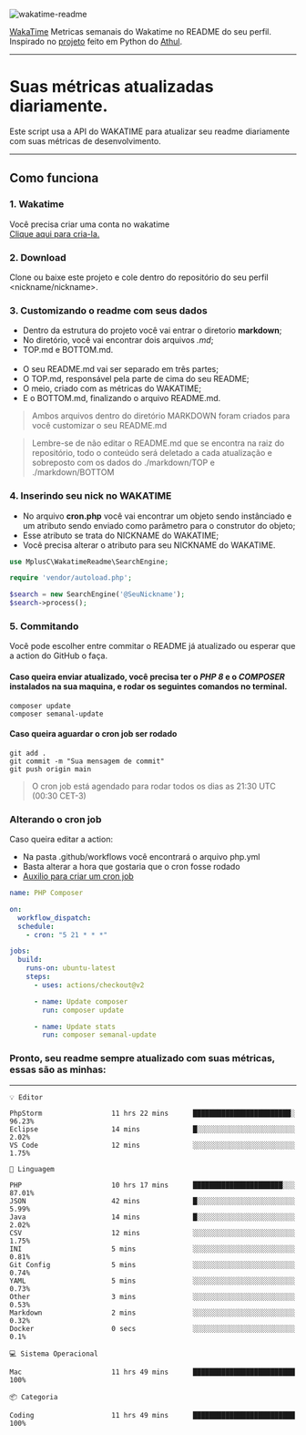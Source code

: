 ![wakatime-readme](https://socialify.git.ci/bymatheus/wakatime-readme/image?description=1&descriptionEditable=M%C3%A9tricas%20semanais%20do%20Wakatime%20no%20seu%20README%20de%20perfil.&font=KoHo&forks=1&language=1&owner=1&pattern=Signal&stargazers=1&theme=Dark)

[WakaTime](https://wakatime.com) Metricas semanais do Wakatime no README do seu perfil. <br>
Inspirado no [projeto](https://github.com/athul/waka-readme) feito em Python do [Athul](https://github.com/athul).
___

# Suas métricas atualizadas diariamente.
Este script usa a API do WAKATIME para atualizar seu readme diariamente com suas métricas de desenvolvimento.

___

## Como funciona

### 1. Wakatime
Você precisa criar uma conta no wakatime <br>
[Clique aqui para cria-la.](https://wakatime.com) 

### 2. Download
Clone ou baixe este projeto e cole dentro do repositório do seu perfil <nickname/nickname>.

### 3. Customizando o readme com seus dados
- Dentro da estrutura do projeto você vai entrar o diretorio **markdown**;  
- No diretório, você vai encontrar dois arquivos *.md*;
- TOP.md e BOTTOM.md.
<br><br>
- O seu README.md vai ser separado em três partes; 
- O TOP.md, responsável pela parte de cima do seu README;
- O meio, criado com as métricas do WAKATIME;
- E o BOTTOM.md, finalizando o arquivo README.md.<br>

> Ambos arquivos dentro do diretório MARKDOWN foram criados para você customizar o seu README.md

> Lembre-se de não editar o README.md que se encontra na raiz do repositório, todo o conteúdo será deletado a cada atualização e sobreposto com os dados do ./markdown/TOP e ./markdown/BOTTOM

### 4. Inserindo seu nick no WAKATIME
- No arquivo **cron.php** você vai encontrar um objeto sendo instânciado e um atributo sendo enviado como parâmetro para o construtor do objeto;
- Esse atributo se trata do NICKNAME do WAKATIME;
- Você precisa alterar o atributo para seu NICKNAME do WAKATIME.

```php
use MplusC\WakatimeReadme\SearchEngine;

require 'vendor/autoload.php';

$search = new SearchEngine('@SeuNickname');
$search->process();
```

### 5. Commitando
Você pode escolher entre commitar o README já atualizado ou esperar que a action do GitHub o faça. <br>

#### Caso queira enviar atualizado, você precisa ter o *PHP 8* e o *COMPOSER* instalados na sua maquina, e rodar os seguintes comandos no terminal.
```composer
composer update
composer semanal-update 
```

#### Caso queira aguardar o cron job ser rodado 
```git 
git add .
git commit -m "Sua mensagem de commit"
git push origin main
```

>O cron job está agendado para rodar todos os dias as 21:30 UTC (00:30 CET-3) 

### Alterando o cron job
Caso queira editar a action:

- Na pasta .github/workflows você encontrará o arquivo php.yml
- Basta alterar a hora que gostaria que o cron fosse rodado
- [Auxilio para criar um cron job](https://crontab.guru)

```yml
name: PHP Composer

on:
  workflow_dispatch:
  schedule:
    - cron: "5 21 * * *"

jobs:
  build:
    runs-on: ubuntu-latest
    steps:
      - uses: actions/checkout@v2

      - name: Update composer
        run: composer update

      - name: Update stats
        run: composer semanal-update
```

### Pronto, seu readme sempre atualizado com suas métricas, essas são as minhas:

___
```text
💡 Editor

PhpStorm                 11 hrs 22 mins      ████████████████████████░     96.23%
Eclipse                  14 mins             █░░░░░░░░░░░░░░░░░░░░░░░░      2.02%
VS Code                  12 mins             ░░░░░░░░░░░░░░░░░░░░░░░░░      1.75%
```
```text
💬 Linguagem

PHP                      10 hrs 17 mins      ██████████████████████░░░     87.01%
JSON                     42 mins             █░░░░░░░░░░░░░░░░░░░░░░░░      5.99%
Java                     14 mins             █░░░░░░░░░░░░░░░░░░░░░░░░      2.02%
CSV                      12 mins             ░░░░░░░░░░░░░░░░░░░░░░░░░      1.75%
INI                      5 mins              ░░░░░░░░░░░░░░░░░░░░░░░░░      0.81%
Git Config               5 mins              ░░░░░░░░░░░░░░░░░░░░░░░░░      0.74%
YAML                     5 mins              ░░░░░░░░░░░░░░░░░░░░░░░░░      0.73%
Other                    3 mins              ░░░░░░░░░░░░░░░░░░░░░░░░░      0.53%
Markdown                 2 mins              ░░░░░░░░░░░░░░░░░░░░░░░░░      0.32%
Docker                   0 secs              ░░░░░░░░░░░░░░░░░░░░░░░░░       0.1%
```
```text
💻 Sistema Operacional

Mac                      11 hrs 49 mins      █████████████████████████       100%
```
```text
📦 Categoria

Coding                   11 hrs 49 mins      █████████████████████████       100%
```
